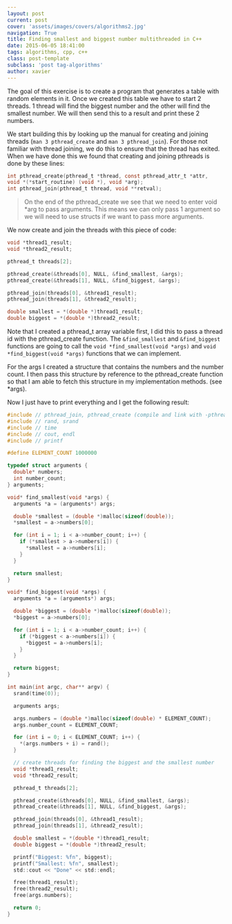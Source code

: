 ```yaml
---
layout: post
current: post
cover: 'assets/images/covers/algorithms2.jpg'
navigation: True
title: Finding smallest and biggest number multithreaded in C++
date: 2015-06-05 18:41:00
tags: algorithms, cpp, c++
class: post-template
subclass: 'post tag-algorithms'
author: xavier
---
```


The goal of this exercise is to create a program that generates a table with random elements in it. Once we created this table we have to start 2 threads. 1 thread will find the biggest number and the other will find the smallest number. We will then send this to a result and print these 2 numbers.

We start building this by looking up the manual for creating and joining threads (`man 3 pthread_create` and `man 3 pthread_join`). For those not familiar with thread joining, we do this to ensure that the thread has exited. When we have done this we found that creating and joining pthreads is done by these lines:

```c
int pthread_create(pthread_t *thread, const pthread_attr_t *attr,
void *(*start_routine) (void *), void *arg);
int pthread_join(pthread_t thread, void **retval);
```

> On the end of the pthread_create we see that we need to enter void *arg to pass arguments. This means we can only pass 1 argument so we will need to use structs if we want to pass more arguments.

We now create and join the threads with this piece of code:

```c
void *thread1_result;
void *thread2_result;

pthread_t threads[2];

pthread_create(&threads[0], NULL, &find_smallest, &args);
pthread_create(&threads[1], NULL, &find_biggest, &args);

pthread_join(threads[0], &thread1_result);
pthread_join(threads[1], &thread2_result);

double smallest = *(double *)thread1_result;
double biggest = *(double *)thread2_result;
```

Note that I created a pthread_t array variable first, I did this to pass a thread id with the pthread_create function. The `&find_smallest` and `&find_biggest` functions are going to call the `void *find_smallest(void *args)` and `void *find_biggest(void *args)` functions that we can implement.

For the args I created a structure that contains the numbers and the number count. I then pass this structure by reference to the pthread_create function so that I am able to fetch this structure in my implementation methods. (see *args).

Now I just have to print everything and I get the following result:

```c
#include // pthread_join, pthread_create (compile and link with -pthread)
#include // rand, srand
#include // time
#include // cout, endl
#include // printf

#define ELEMENT_COUNT 1000000

typedef struct arguments {
  double* numbers;
  int number_count;
} arguments;

void* find_smallest(void *args) {
  arguments *a = (arguments*) args;

  double *smallest = (double *)malloc(sizeof(double));
  *smallest = a->numbers[0];

  for (int i = 1; i < a->number_count; i++) {
    if (*smallest > a->numbers[i]) {
      *smallest = a->numbers[i];
    }
  }

  return smallest;
}

void* find_biggest(void *args) {
  arguments *a = (arguments*) args;

  double *biggest = (double *)malloc(sizeof(double));
  *biggest = a->numbers[0];

  for (int i = 1; i < a->number_count; i++) {
    if (*biggest < a->numbers[i]) {
      *biggest = a->numbers[i];
    }
  }

  return biggest;
}

int main(int argc, char** argv) {
  srand(time(0));

  arguments args;

  args.numbers = (double *)malloc(sizeof(double) * ELEMENT_COUNT);
  args.number_count = ELEMENT_COUNT;

  for (int i = 0; i < ELEMENT_COUNT; i++) {
    *(args.numbers + i) = rand();
  }

  // create threads for finding the biggest and the smallest number
  void *thread1_result;
  void *thread2_result;

  pthread_t threads[2];

  pthread_create(&threads[0], NULL, &find_smallest, &args);
  pthread_create(&threads[1], NULL, &find_biggest, &args);

  pthread_join(threads[0], &thread1_result);
  pthread_join(threads[1], &thread2_result);

  double smallest = *(double *)thread1_result;
  double biggest = *(double *)thread2_result;

  printf("Biggest: %fn", biggest);
  printf("Smallest: %fn", smallest);
  std::cout << "Done" << std::endl;

  free(thread1_result);
  free(thread2_result);
  free(args.numbers);

  return 0;
}
```
